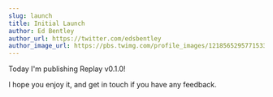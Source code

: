 ```yaml
---
slug: launch
title: Initial Launch
author: Ed Bentley
author_url: https://twitter.com/edsbentley
author_image_url: https://pbs.twimg.com/profile_images/1218565295771533313/SCcNRX9v_400x400.jpg
---
```


Today I'm publishing Replay v0.1.0!

I hope you enjoy it, and get in touch if you have any feedback.
